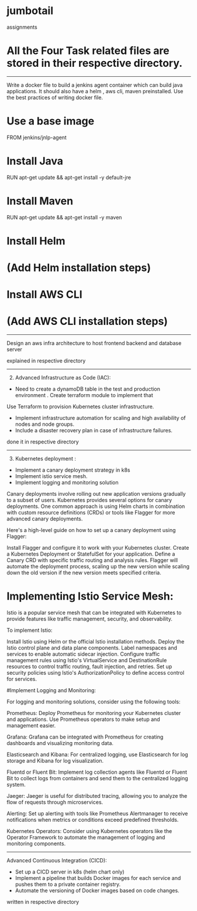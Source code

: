# jumbotail
assignments


# All the Four Task related files are stored in their respective directory.
-----------------------------------------------------------------------------------------
Write a docker file to build a jenkins agent container which can build java applications. It
should also have a helm , aws cli, maven preinstalled. Use the best practices of writing
docker file.

# Use a base image
FROM jenkins/jnlp-agent

# Install Java
RUN apt-get update && apt-get install -y default-jre

# Install Maven
RUN apt-get update && apt-get install -y maven

# Install Helm
# (Add Helm installation steps)

# Install AWS CLI
# (Add AWS CLI installation steps)

------------------------------------------------------------------------------------


Design an aws infra architecture to host frontend backend and database server


explained in respective directory


-----------------------------------------------------------------------------------

2. Advanced Infrastructure as Code (IAC):
- Need to create a dynamoDB table in the test and production environment . Create
terraform module to implement that

Use Terraform to provision Kubernetes cluster infrastructure.
- Implement infrastructure automation for scaling and high availability of nodes and node
groups.
- Include a disaster recovery plan in case of infrastructure failures.

done it in respective directory

-----------------------------------------------------------------------------------------


3. Kubernetes deployment :
- Implement a canary deployment strategy in k8s
- Implement istio service mesh.
- Implement logging and monitoring solution


Canary deployments involve rolling out new application versions gradually to a subset of users. Kubernetes provides several options for canary deployments. One common approach is using Helm charts in combination with custom resource definitions (CRDs) or tools like Flagger for more advanced canary deployments.

Here's a high-level guide on how to set up a canary deployment using Flagger:

Install Flagger and configure it to work with your Kubernetes cluster.
Create a Kubernetes Deployment or StatefulSet for your application.
Define a Canary CRD with specific traffic routing and analysis rules.
Flagger will automate the deployment process, scaling up the new version while scaling down the old version if the new version meets specified criteria.


# Implementing Istio Service Mesh:

Istio is a popular service mesh that can be integrated with Kubernetes to provide features like traffic management, security, and observability.

To implement Istio:

Install Istio using Helm or the official Istio installation methods.
Deploy the Istio control plane and data plane components.
Label namespaces and services to enable automatic sidecar injection.
Configure traffic management rules using Istio's VirtualService and DestinationRule resources to control traffic routing, fault injection, and retries.
Set up security policies using Istio's AuthorizationPolicy to define access control for services.


#Implement Logging and Monitoring:

For logging and monitoring solutions, consider using the following tools:

Prometheus: Deploy Prometheus for monitoring your Kubernetes cluster and applications. Use Prometheus operators to make setup and management easier.

Grafana: Grafana can be integrated with Prometheus for creating dashboards and visualizing monitoring data.

Elasticsearch and Kibana: For centralized logging, use Elasticsearch for log storage and Kibana for log visualization.

Fluentd or Fluent Bit: Implement log collection agents like Fluentd or Fluent Bit to collect logs from containers and send them to the centralized logging system.

Jaeger: Jaeger is useful for distributed tracing, allowing you to analyze the flow of requests through microservices.

Alerting: Set up alerting with tools like Prometheus Alertmanager to receive notifications when metrics or conditions exceed predefined thresholds.

Kubernetes Operators: Consider using Kubernetes operators like the Operator Framework to automate the management of logging and monitoring components.


------------------------------------------------------------------------------------------------------



Advanced Continuous Integration (CICD):
- Set up a CICD server in k8s (helm chart only)
- Implement a pipeline that builds Docker images for each service and pushes them to a
private container registry.
- Automate the versioning of Docker images based on code changes.

written in respective directory




